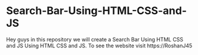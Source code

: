 # Search-Bar-Using-HTML-CSS-and-JS
Hey guys in this repository we will create a Search Bar Using HTML CSS and JS Using HTML CSS and JS. To see the website visit https://RoshanJ45
